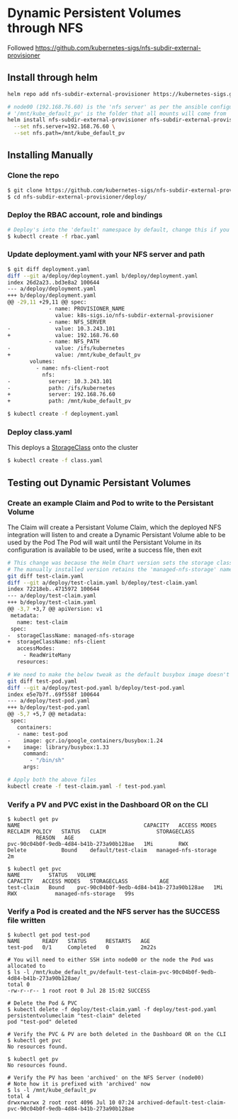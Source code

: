 # Dynamic Persistent Volumes through NFS
Followed https://github.com/kubernetes-sigs/nfs-subdir-external-provisioner

## Install through helm
```bash
helm repo add nfs-subdir-external-provisioner https://kubernetes-sigs.github.io/nfs-subdir-external-provisioner/

# node00 (192.168.76.60) is the 'nfs server' as per the ansible configuration
# '/mnt/kube_default_pv' is the folder that all mounts will come from
helm install nfs-subdir-external-provisioner nfs-subdir-external-provisioner/nfs-subdir-external-provisioner \
  --set nfs.server=192.168.76.60 \
  --set nfs.path=/mnt/kube_default_pv
```

## Installing Manually
### Clone the repo
```bash
$ git clone https://github.com/kubernetes-sigs/nfs-subdir-external-provisioner
$ cd nfs-subdir-external-provisioner/deploy/
```

### Deploy the RBAC account, role and bindings
```bash
# Deploy's into the 'default' namespace by default, change this if you want to target another NS
$ kubectl create -f rbac.yaml
```

### Update deployment.yaml with your NFS server and path
```bash
$ git diff deployment.yaml
diff --git a/deploy/deployment.yaml b/deploy/deployment.yaml
index 26d2a23..bd3e8a2 100644
--- a/deploy/deployment.yaml
+++ b/deploy/deployment.yaml
@@ -29,11 +29,11 @@ spec:
             - name: PROVISIONER_NAME
               value: k8s-sigs.io/nfs-subdir-external-provisioner
             - name: NFS_SERVER
-              value: 10.3.243.101
+              value: 192.168.76.60
             - name: NFS_PATH
-              value: /ifs/kubernetes
+              value: /mnt/kube_default_pv
       volumes:
         - name: nfs-client-root
           nfs:
-            server: 10.3.243.101
-            path: /ifs/kubernetes
+            server: 192.168.76.60
+            path: /mnt/kube_default_pv

$ kubectl create -f deployment.yaml
```

### Deploy class.yaml
This deploys a [StorageClass](https://kubernetes.io/docs/concepts/storage/storage-classes/) onto the cluster
```bash
$ kubectl create -f class.yaml
```

## Testing out Dynamic Persistant Volumes
### Create an example Claim and Pod to write to the Persistant Volume
The Claim will create a Persistant Volume Claim, which the deployed NFS integration will listen to and create a Dynamic Persistant Volume able to be used by the Pod
The Pod will wait until the Persistant Volume in its configuration is available to be used, write a success file, then exit
```bash
# This change was because the Helm Chart version sets the storage class name to 'nfs-client'
# The manually installed version retains the 'managed-nfs-storage' name
git diff test-claim.yaml
diff --git a/deploy/test-claim.yaml b/deploy/test-claim.yaml
index 72218eb..4715972 100644
--- a/deploy/test-claim.yaml
+++ b/deploy/test-claim.yaml
@@ -3,7 +3,7 @@ apiVersion: v1
 metadata:
   name: test-claim
 spec:
-  storageClassName: managed-nfs-storage
+  storageClassName: nfs-client
   accessModes:
     - ReadWriteMany
   resources:

# We need to make the below tweak as the default busybox image doesn't support ARM
git diff test-pod.yaml
diff --git a/deploy/test-pod.yaml b/deploy/test-pod.yaml
index e5e7b7f..69f558f 100644
--- a/deploy/test-pod.yaml
+++ b/deploy/test-pod.yaml
@@ -5,7 +5,7 @@ metadata:
 spec:
   containers:
   - name: test-pod
-    image: gcr.io/google_containers/busybox:1.24
+    image: library/busybox:1.33
     command:
       - "/bin/sh"
     args:

# Apply both the above files
kubectl create -f test-claim.yaml -f test-pod.yaml
```

### Verify a PV and PVC exist in the Dashboard OR on the CLI
```
$ kubectl get pv
NAME                                       CAPACITY   ACCESS MODES   RECLAIM POLICY   STATUS   CLAIM                STORAGECLASS
         REASON   AGE
pvc-90c04b0f-9edb-4d84-b41b-273a90b128ae   1Mi        RWX            Delete           Bound    default/test-claim   managed-nfs-storage            2m

$ kubectl get pvc
NAME         STATUS   VOLUME                                     CAPACITY   ACCESS MODES   STORAGECLASS          AGE
test-claim   Bound    pvc-90c04b0f-9edb-4d84-b41b-273a90b128ae   1Mi        RWX            managed-nfs-storage   99s
```

### Verify a Pod is created and the NFS server has the SUCCESS file written
```
$ kubectl get pod test-pod
NAME       READY   STATUS      RESTARTS   AGE
test-pod   0/1     Completed   0          2m22s

# You will need to either SSH into node00 or the node the Pod was allocated to
$ ls -l /mnt/kube_default_pv/default-test-claim-pvc-90c04b0f-9edb-4d84-b41b-273a90b128ae/
total 0
-rw-r--r-- 1 root root 0 Jul 28 15:02 SUCCESS

# Delete the Pod & PVC
$ kubectl delete -f deploy/test-claim.yaml -f deploy/test-pod.yaml
persistentvolumeclaim "test-claim" deleted
pod "test-pod" deleted

# Verify the PVC & PV are both deleted in the Dashboard OR on the CLI
$ kubectl get pvc
No resources found.

$ kubectl get pv
No resources found.

# Verify the PV has been 'archived' on the NFS Server (node00)
# Note how it is prefixed with 'archived' now
$ ls -l /mnt/kube_default_pv
total 4
drwxrwxrwx 2 root root 4096 Jul 10 07:24 archived-default-test-claim-pvc-90c04b0f-9edb-4d84-b41b-273a90b128ae
```
